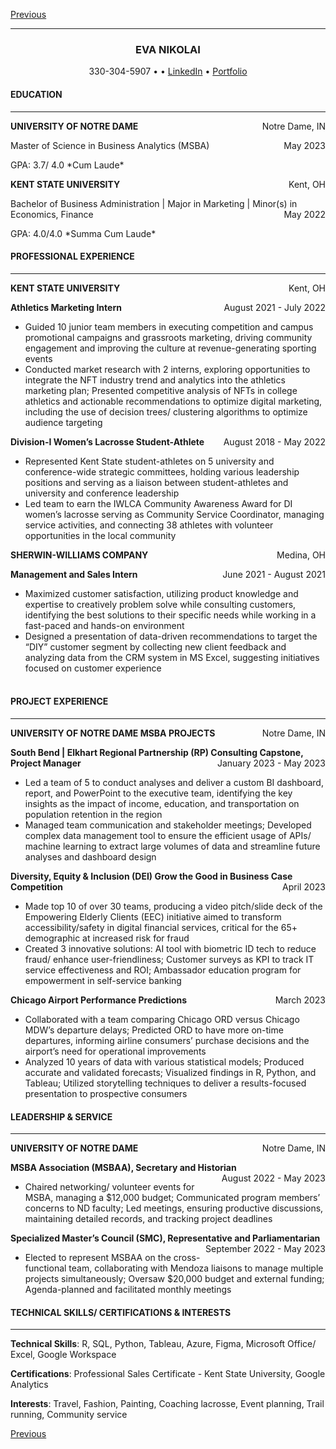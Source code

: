 [Previous](index)
<hr>
<H3 align="CENTER">
<strong>EVA NIKOLAI</strong>
</H3>
<p style="text-align: center;">
330-304-5907 • <eva.e.nikolai@gmail.com> •
<a href="https://www.linkedin.com/in/evanikolai/">LinkedIn</a> •
<a href="https://eva-nikolai.github.io/">Portfolio</a>
</p>
<h4>
<strong>EDUCATION</strong>
</h4>
<hr>
<p style="text-align:left;">
<strong> UNIVERSITY OF NOTRE DAME</strong> <span style="float:right;">
Notre Dame, IN </span>
<p >
Master of Science in Business Analytics (MSBA) <span
style="float:right;"> May 2023 </span>
<p >
GPA: 3.7/ 4.0 *Cum Laude*
<p >
<p style="text-align:left;">
<strong> KENT STATE UNIVERSITY</strong> <span style="float:right;">
Kent, OH </span>
<p >
Bachelor of Business Administration | Major in Marketing | Minor(s) in
Economics, Finance <span style="float:right;"> May 2022 </span>
<p >
GPA: 4.0/4.0 *Summa Cum Laude*
<p >
<h4>
<strong>PROFESSIONAL EXPERIENCE</strong>
</h4>
<hr>
<p style="text-align:left;">
<strong> KENT STATE UNIVERSITY</strong> <span style="float:right;">
Kent, OH </span>
</p>
<p style="text-align:left;">
<b> Athletics Marketing Intern</b> <span style="float:right;"> August
2021 - July 2022 </span>
</p>

-   Guided 10 junior team members in executing competition and campus
    promotional campaigns and grassroots marketing, driving community
    engagement and improving the culture at revenue-generating sporting
    events
-   Conducted market research with 2 interns, exploring opportunities to
    integrate the NFT industry trend and analytics into the athletics
    marketing plan; Presented competitive analysis of NFTs in college
    athletics and actionable recommendations to optimize digital
    marketing, including the use of decision trees/ clustering
    algorithms to optimize audience targeting <br>

<p style="text-align:left;">
<b> Division-I Women’s Lacrosse Student-Athlete</b> <span
style="float:right;"> August 2018 - May 2022 </span>
</p>

-   Represented Kent State student-athletes on 5 university and
    conference-wide strategic committees, holding various leadership
    positions and serving as a liaison between student-athletes and
    university and conference leadership  
-   Led team to earn the IWLCA Community Awareness Award for DI women’s
    lacrosse serving as Community Service Coordinator, managing service
    activities, and connecting 38 athletes with volunteer opportunities
    in the local community <br>

<p style="text-align:left;">
<strong> SHERWIN-WILLIAMS COMPANY</strong> <span style="float:right;">
Medina, OH </span>
</p>
<p style="text-align:left;">
<b> Management and Sales Intern</b> <span style="float:right;"> June
2021 - August 2021 </span>
</p>

-   Maximized customer satisfaction, utilizing product knowledge and
    expertise to creatively problem solve while consulting customers,
    identifying the best solutions to their specific needs while working
    in a fast-paced and hands-on environment  
-   Designed a presentation of data-driven recommendations to target the
    “DIY” customer segment by collecting new client feedback and
    analyzing data from the CRM system in MS Excel, suggesting
    initiatives focused on customer experience  
    <br>

<h4>
<strong>PROJECT EXPERIENCE</strong>
</h4>
<hr>
<p style="text-align:left;">
<strong> UNIVERSITY OF NOTRE DAME MSBA PROJECTS</strong> <span
style="float:right;"> Notre Dame, IN </span>
</p>
<p style="text-align:left;">
<b> South Bend | Elkhart Regional Partnership (RP) Consulting Capstone,
Project Manager</b> <span style="float:right;"> January 2023 - May 2023
</span>
</p>

-   Led a team of 5 to conduct analyses and deliver a custom BI
    dashboard, report, and PowerPoint to the executive team, identifying
    the key insights as the impact of income, education, and
    transportation on population retention in the region
-   Managed team communication and stakeholder meetings; Developed
    complex data management tool to ensure the efficient usage of APIs/
    machine learning to extract large volumes of data and streamline
    future analyses and dashboard design <br>

<p style="text-align:left;">
<b> Diversity, Equity & Inclusion (DEI) Grow the Good in Business Case
Competition</b> <span style="float:right;"> April 2023 </span>
</p>

-   Made top 10 of over 30 teams, producing a video pitch/slide deck of
    the Empowering Elderly Clients (EEC) initiative aimed to transform
    accessibility/safety in digital financial services, critical for the
    65+ demographic at increased risk for fraud
-   Created 3 innovative solutions: AI tool with biometric ID tech to
    reduce fraud/ enhance user-friendliness; Customer surveys as KPI to
    track IT service effectiveness and ROI; Ambassador education program
    for empowerment in self-service banking <br>

<p style="text-align:left;">
<b> Chicago Airport Performance Predictions</b> <span
style="float:right;"> March 2023 </span>
</p>

-   Collaborated with a team comparing Chicago ORD versus Chicago MDW’s
    departure delays; Predicted ORD to have more on-time departures,
    informing airline consumers’ purchase decisions and the airport’s
    need for operational improvements
-   Analyzed 10 years of data with various statistical models; Produced
    accurate and validated forecasts; Visualized findings in R, Python,
    and Tableau; Utilized storytelling techniques to deliver a
    results-focused presentation to prospective consumers <br>

<h4>
<strong>LEADERSHIP & SERVICE</strong>
</h4>
<hr>
<p style="text-align:left;">
<strong> UNIVERSITY OF NOTRE DAME</strong> <span style="float:right;">
Notre Dame, IN </span>
</p>
<p style="text-align:left;">
<b> MSBA Association (MSBAA), Secretary and Historian</b> <span
style="float:right;"> August 2022 - May 2023 </span>
</p>

-   Chaired networking/ volunteer events for MSBA, managing a $12,000
    budget; Communicated program members’ concerns to ND faculty; Led
    meetings, ensuring productive discussions, maintaining detailed
    records, and tracking project deadlines <br>

<p style="text-align:left;">
<b> Specialized Master’s Council (SMC), Representative and
Parliamentarian</b> <span style="float:right;"> September 2022 - May
2023 </span>
</p>

-   Elected to represent MSBAA on the cross-functional team,
    collaborating with Mendoza liaisons to manage multiple projects
    simultaneously; Oversaw $20,000 budget and external funding;
    Agenda-planned and facilitated monthly meetings <br>

<h4>
<strong>TECHNICAL SKILLS/ CERTIFICATIONS & INTERESTS</strong>
</h4>
<hr>
<p >
<strong>Technical Skills</strong>: R, SQL, Python, Tableau, Azure,
Figma, Microsoft Office/ Excel, Google Workspace <br>
<p >
<strong>Certifications</strong>: Professional Sales Certificate - Kent
State University, Google Analytics <br>
<p>
<strong>Interests</strong>: Travel, Fashion, Painting, Coaching
lacrosse, Event planning, Trail running, Community service
</p>

[Previous](index)
